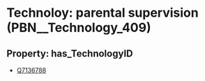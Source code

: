 # Technoloy: __parental supervision__ (PBN__Technology_409)

## Property: has_TechnologyID

* [Q7136788](Q7136788)

